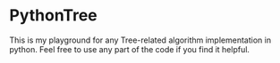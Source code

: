 # PythonTree
This is my playground for any Tree-related algorithm implementation in python.
Feel free to use any part of the code if you find it helpful.
